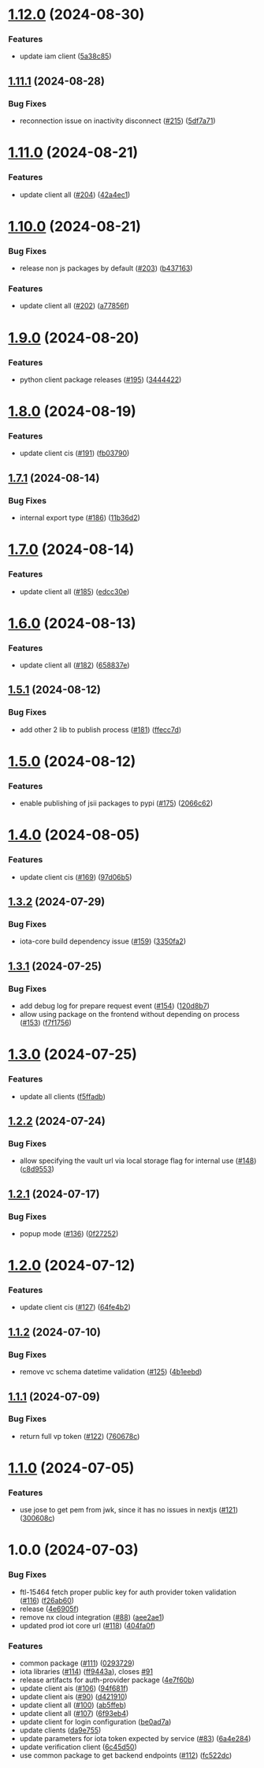 # [1.12.0](https://github.com/affinidi/affinidi-tdk/compare/@affinidi-tdk/iota-browser-v1.11.1...@affinidi-tdk/iota-browser-v1.12.0) (2024-08-30)


### Features

* update iam client ([5a38c85](https://github.com/affinidi/affinidi-tdk/commit/5a38c8532ad30e5ac353b2fc6dbad361e977f847))

## [1.11.1](https://github.com/affinidi/affinidi-tdk/compare/@affinidi-tdk/iota-browser-v1.11.0...@affinidi-tdk/iota-browser-v1.11.1) (2024-08-28)


### Bug Fixes

* reconnection issue on inactivity disconnect ([#215](https://github.com/affinidi/affinidi-tdk/issues/215)) ([5df7a71](https://github.com/affinidi/affinidi-tdk/commit/5df7a7114a8c1603103bd7e53d4630731be9241d))

# [1.11.0](https://github.com/affinidi/affinidi-tdk/compare/@affinidi-tdk/iota-browser-v1.10.0...@affinidi-tdk/iota-browser-v1.11.0) (2024-08-21)


### Features

* update client all ([#204](https://github.com/affinidi/affinidi-tdk/issues/204)) ([42a4ec1](https://github.com/affinidi/affinidi-tdk/commit/42a4ec1a7fec0504acff6a0da12883b5e5c07309))

# [1.10.0](https://github.com/affinidi/affinidi-tdk/compare/@affinidi-tdk/iota-browser-v1.9.0...@affinidi-tdk/iota-browser-v1.10.0) (2024-08-21)


### Bug Fixes

* release non js packages by default ([#203](https://github.com/affinidi/affinidi-tdk/issues/203)) ([b437163](https://github.com/affinidi/affinidi-tdk/commit/b43716355e41d4d67095d82be7f21313a6f20e85))


### Features

* update client all ([#202](https://github.com/affinidi/affinidi-tdk/issues/202)) ([a77856f](https://github.com/affinidi/affinidi-tdk/commit/a77856f1aedefa9d988d1f3ac94c8ff65b88b497))

# [1.9.0](https://github.com/affinidi/affinidi-tdk/compare/@affinidi-tdk/iota-browser-v1.8.0...@affinidi-tdk/iota-browser-v1.9.0) (2024-08-20)


### Features

* python client package releases ([#195](https://github.com/affinidi/affinidi-tdk/issues/195)) ([3444422](https://github.com/affinidi/affinidi-tdk/commit/3444422ee4e3b9820ac5bd35852a2f617a9b429c))

# [1.8.0](https://github.com/affinidi/affinidi-tdk/compare/@affinidi-tdk/iota-browser-v1.7.1...@affinidi-tdk/iota-browser-v1.8.0) (2024-08-19)


### Features

* update client cis ([#191](https://github.com/affinidi/affinidi-tdk/issues/191)) ([fb03790](https://github.com/affinidi/affinidi-tdk/commit/fb03790a8d55030abef6517a728fbc6acc2c4288))

## [1.7.1](https://github.com/affinidi/affinidi-tdk/compare/@affinidi-tdk/iota-browser-v1.7.0...@affinidi-tdk/iota-browser-v1.7.1) (2024-08-14)


### Bug Fixes

* internal export type ([#186](https://github.com/affinidi/affinidi-tdk/issues/186)) ([11b36d2](https://github.com/affinidi/affinidi-tdk/commit/11b36d27dd9a18b9768e71a008fa9691bbf8b286))

# [1.7.0](https://github.com/affinidi/affinidi-tdk/compare/@affinidi-tdk/iota-browser-v1.6.0...@affinidi-tdk/iota-browser-v1.7.0) (2024-08-14)


### Features

* update client all ([#185](https://github.com/affinidi/affinidi-tdk/issues/185)) ([edcc30e](https://github.com/affinidi/affinidi-tdk/commit/edcc30e0385acb92dce1460be14aa6ead46d1036))

# [1.6.0](https://github.com/affinidi/affinidi-tdk/compare/@affinidi-tdk/iota-browser-v1.5.1...@affinidi-tdk/iota-browser-v1.6.0) (2024-08-13)


### Features

* update client all ([#182](https://github.com/affinidi/affinidi-tdk/issues/182)) ([658837e](https://github.com/affinidi/affinidi-tdk/commit/658837e142a6adbf363da99afa6faa7d6907384b))

## [1.5.1](https://github.com/affinidi/affinidi-tdk/compare/@affinidi-tdk/iota-browser-v1.5.0...@affinidi-tdk/iota-browser-v1.5.1) (2024-08-12)


### Bug Fixes

* add other 2 lib to publish process ([#181](https://github.com/affinidi/affinidi-tdk/issues/181)) ([ffecc7d](https://github.com/affinidi/affinidi-tdk/commit/ffecc7deec0e13736482c33677c6cf42b3b3d33b))

# [1.5.0](https://github.com/affinidi/affinidi-tdk/compare/@affinidi-tdk/iota-browser-v1.4.0...@affinidi-tdk/iota-browser-v1.5.0) (2024-08-12)


### Features

* enable publishing of jsii packages to pypi ([#175](https://github.com/affinidi/affinidi-tdk/issues/175)) ([2066c62](https://github.com/affinidi/affinidi-tdk/commit/2066c6261220c5c4ff558eba65ff94bcaa84ede1))

# [1.4.0](https://github.com/affinidi/affinidi-tdk/compare/@affinidi-tdk/iota-browser-v1.3.2...@affinidi-tdk/iota-browser-v1.4.0) (2024-08-05)


### Features

* update client cis ([#169](https://github.com/affinidi/affinidi-tdk/issues/169)) ([97d06b5](https://github.com/affinidi/affinidi-tdk/commit/97d06b5ced805a416a4bd368b4dd952001015661))

## [1.3.2](https://github.com/affinidi/affinidi-tdk/compare/@affinidi-tdk/iota-browser-v1.3.1...@affinidi-tdk/iota-browser-v1.3.2) (2024-07-29)


### Bug Fixes

* iota-core build dependency issue ([#159](https://github.com/affinidi/affinidi-tdk/issues/159)) ([3350fa2](https://github.com/affinidi/affinidi-tdk/commit/3350fa2c0753f4886042171442bed9f9f4897e53))

## [1.3.1](https://github.com/affinidi/affinidi-tdk/compare/@affinidi-tdk/iota-browser-v1.3.0...@affinidi-tdk/iota-browser-v1.3.1) (2024-07-25)


### Bug Fixes

* add debug log for prepare request event ([#154](https://github.com/affinidi/affinidi-tdk/issues/154)) ([120d8b7](https://github.com/affinidi/affinidi-tdk/commit/120d8b7da7c010e4b91bc9f969c2f83eabdb795f))
* allow using package on the frontend without depending on process ([#153](https://github.com/affinidi/affinidi-tdk/issues/153)) ([f7f1756](https://github.com/affinidi/affinidi-tdk/commit/f7f1756ae9d7bc14dd3fb8d2a12796009256a618))

# [1.3.0](https://github.com/affinidi/affinidi-tdk/compare/@affinidi-tdk/iota-browser-v1.2.2...@affinidi-tdk/iota-browser-v1.3.0) (2024-07-25)


### Features

* update all clients ([f5ffadb](https://github.com/affinidi/affinidi-tdk/commit/f5ffadb9fa64dbc61caecfb4ceb94c886ab7774f))

## [1.2.2](https://github.com/affinidi/affinidi-tdk/compare/@affinidi-tdk/iota-browser-v1.2.1...@affinidi-tdk/iota-browser-v1.2.2) (2024-07-24)


### Bug Fixes

* allow specifying the vault url via local storage flag for internal use ([#148](https://github.com/affinidi/affinidi-tdk/issues/148)) ([c8d9553](https://github.com/affinidi/affinidi-tdk/commit/c8d9553c126ed3165740bf9d7e2eaf7018681358))

## [1.2.1](https://github.com/affinidi/affinidi-tdk/compare/@affinidi-tdk/iota-browser-v1.2.0...@affinidi-tdk/iota-browser-v1.2.1) (2024-07-17)


### Bug Fixes

* popup mode ([#136](https://github.com/affinidi/affinidi-tdk/issues/136)) ([0f27252](https://github.com/affinidi/affinidi-tdk/commit/0f2725237009f44585465e5bdcc6bbe55dead0fa))

# [1.2.0](https://github.com/affinidi/affinidi-tdk/compare/@affinidi-tdk/iota-browser-v1.1.2...@affinidi-tdk/iota-browser-v1.2.0) (2024-07-12)


### Features

* update client cis ([#127](https://github.com/affinidi/affinidi-tdk/issues/127)) ([64fe4b2](https://github.com/affinidi/affinidi-tdk/commit/64fe4b2673a436cbf7251a662e7eae7b625a7f02))

## [1.1.2](https://github.com/affinidi/affinidi-tdk/compare/@affinidi-tdk/iota-browser-v1.1.1...@affinidi-tdk/iota-browser-v1.1.2) (2024-07-10)


### Bug Fixes

* remove vc schema datetime validation ([#125](https://github.com/affinidi/affinidi-tdk/issues/125)) ([4b1eebd](https://github.com/affinidi/affinidi-tdk/commit/4b1eebda814281ecd7be6017d76328b51ac77d94))

## [1.1.1](https://github.com/affinidi/affinidi-tdk/compare/@affinidi-tdk/iota-browser-v1.1.0...@affinidi-tdk/iota-browser-v1.1.1) (2024-07-09)


### Bug Fixes

* return full vp token ([#122](https://github.com/affinidi/affinidi-tdk/issues/122)) ([760678c](https://github.com/affinidi/affinidi-tdk/commit/760678c64d5c4d0a3fbd21cb0a66eb6e43bd6af2))

# [1.1.0](https://github.com/affinidi/affinidi-tdk/compare/@affinidi-tdk/iota-browser-v1.0.0...@affinidi-tdk/iota-browser-v1.1.0) (2024-07-05)


### Features

* use jose to get pem from jwk, since it has no issues in nextjs ([#121](https://github.com/affinidi/affinidi-tdk/issues/121)) ([300608c](https://github.com/affinidi/affinidi-tdk/commit/300608c4e1be54d15c9713cb6b7e7f55c843a291))

# 1.0.0 (2024-07-03)


### Bug Fixes

* ftl-15464 fetch proper public key for auth provider token validation ([#116](https://github.com/affinidi/affinidi-tdk/issues/116)) ([f26ab60](https://github.com/affinidi/affinidi-tdk/commit/f26ab60084426d3edb74e4a3684a8db5701d0787))
* release ([4e6905f](https://github.com/affinidi/affinidi-tdk/commit/4e6905fa20f9b5f4374941111515889f43243e9d))
* remove nx cloud integration ([#88](https://github.com/affinidi/affinidi-tdk/issues/88)) ([aee2ae1](https://github.com/affinidi/affinidi-tdk/commit/aee2ae11f1db248e353a76f447501c407d88ed9e))
* updated prod iot core url ([#118](https://github.com/affinidi/affinidi-tdk/issues/118)) ([404fa0f](https://github.com/affinidi/affinidi-tdk/commit/404fa0f0cf25fc0eda1cba93c62c509873b5b4f8))


### Features

* common package ([#111](https://github.com/affinidi/affinidi-tdk/issues/111)) ([0293729](https://github.com/affinidi/affinidi-tdk/commit/0293729fb4cc0b6b405f63051f3d4b49cb433fc8))
* iota libraries ([#114](https://github.com/affinidi/affinidi-tdk/issues/114)) ([ff9443a](https://github.com/affinidi/affinidi-tdk/commit/ff9443aacff3dfad3a94226963d2968aa33b9d82)), closes [#91](https://github.com/affinidi/affinidi-tdk/issues/91)
* release artifacts for auth-provider package ([4e7f60b](https://github.com/affinidi/affinidi-tdk/commit/4e7f60ba341f3f4aa3ee09693849a85536a1103e))
* update client ais ([#106](https://github.com/affinidi/affinidi-tdk/issues/106)) ([94f681f](https://github.com/affinidi/affinidi-tdk/commit/94f681f9bcc560a13e9f914d6aab4eb8406e96b7))
* update client ais ([#90](https://github.com/affinidi/affinidi-tdk/issues/90)) ([d421910](https://github.com/affinidi/affinidi-tdk/commit/d4219107f43c3ff1b4960a9758f0211b41ace0ed))
* update client all ([#100](https://github.com/affinidi/affinidi-tdk/issues/100)) ([ab5ffeb](https://github.com/affinidi/affinidi-tdk/commit/ab5ffeb22f49434a2c701b70d2d398c69584356c))
* update client all ([#107](https://github.com/affinidi/affinidi-tdk/issues/107)) ([6f93eb4](https://github.com/affinidi/affinidi-tdk/commit/6f93eb410143e68a3890e643f9a8b56e6d07b308))
* update client for login configuration ([be0ad7a](https://github.com/affinidi/affinidi-tdk/commit/be0ad7aa261769d9f13f17932ede3e8b2171cff1))
* update clients ([da9e755](https://github.com/affinidi/affinidi-tdk/commit/da9e7553bdb05cdc39a616e6d19cde5f5f1124d0))
* update parameters for iota token expected by service ([#83](https://github.com/affinidi/affinidi-tdk/issues/83)) ([6a4e284](https://github.com/affinidi/affinidi-tdk/commit/6a4e284e0358bbed3f9faedca82cb438c2099cfa))
* update verification client ([6c45d50](https://github.com/affinidi/affinidi-tdk/commit/6c45d5092ab0f40607f87e38fd79fc53c5d4bfd6))
* use common package to get backend endpoints ([#112](https://github.com/affinidi/affinidi-tdk/issues/112)) ([fc522dc](https://github.com/affinidi/affinidi-tdk/commit/fc522dcd5a2f986f47b8994ab4c3cd470703f4de))

